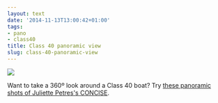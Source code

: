 ```yaml
---
layout: text
date: '2014-11-13T13:00:42+01:00'
tags:
- pano
- class40
title: Class 40 panoramic view
slug: class-40-panoramic-view
---
```

![](https://31.media.tumblr.com/6a4f8e4a0cbe38c8c476406209b43cf3/tumblr_inline_nez80pePnJ1qcydz0.png)

Want to take a 360º look around a Class 40 boat? Try [these panoramic shots of Juliette Petres's CONCISE](http://www.go-image.com/visitejuliette/juliette.html).
